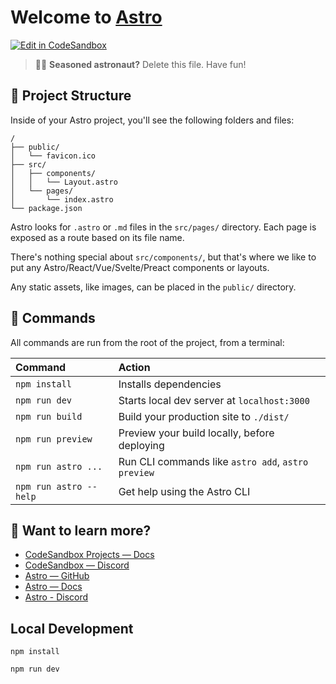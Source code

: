 # Welcome to [Astro](https://astro.build)

[![Edit in CodeSandbox](https://assets.codesandbox.io/github/button-edit-lime.svg)](https://codesandbox.io/p/github/avram-dames/wit/main?file=%2FREADME.md&workspace=%257B%2522activeFileId%2522%253A%2522clfhvvxc7000pg5jo8rradbtd%2522%252C%2522openFiles%2522%253A%255B%2522%252FREADME.md%2522%255D%252C%2522sidebarPanel%2522%253A%2522EXPLORER%2522%252C%2522gitSidebarPanel%2522%253A%2522COMMIT%2522%252C%2522spaces%2522%253A%257B%2522clfi6pijn00153b6izx4si0zy%2522%253A%257B%2522key%2522%253A%2522clfi6pijn00153b6izx4si0zy%2522%252C%2522name%2522%253A%2522Default%2522%252C%2522devtools%2522%253A%255B%257B%2522type%2522%253A%2522PREVIEW%2522%252C%2522taskId%2522%253A%2522dev%2522%252C%2522port%2522%253A3000%252C%2522key%2522%253A%2522clfi6pijn00173b6ienz2m0ej%2522%252C%2522isMinimized%2522%253Afalse%257D%255D%257D%257D%252C%2522currentSpace%2522%253A%2522clfi6pijn00153b6izx4si0zy%2522%252C%2522spacesOrder%2522%253A%255B%2522clfi6pijn00153b6izx4si0zy%2522%255D%252C%2522hideCodeEditor%2522%253Afalse%257D)

> 🧑‍🚀 **Seasoned astronaut?** Delete this file. Have fun!

## 🚀 Project Structure

Inside of your Astro project, you'll see the following folders and files:

```
/
├── public/
│   └── favicon.ico
├── src/
│   ├── components/
│   │   └── Layout.astro
│   └── pages/
│       └── index.astro
└── package.json
```

Astro looks for `.astro` or `.md` files in the `src/pages/` directory. Each page is exposed as a route based on its file name.

There's nothing special about `src/components/`, but that's where we like to put any Astro/React/Vue/Svelte/Preact components or layouts.

Any static assets, like images, can be placed in the `public/` directory.

## 🧞 Commands

All commands are run from the root of the project, from a terminal:

| Command                | Action                                             |
| :--------------------- | :------------------------------------------------- |
| `npm install`          | Installs dependencies                              |
| `npm run dev`          | Starts local dev server at `localhost:3000`        |
| `npm run build`        | Build your production site to `./dist/`            |
| `npm run preview`      | Preview your build locally, before deploying       |
| `npm run astro ...`    | Run CLI commands like `astro add`, `astro preview` |
| `npm run astro --help` | Get help using the Astro CLI                       |

## 👀 Want to learn more?

- [CodeSandbox Projects — Docs](https://docs.codesandbox.io)
- [CodeSandbox — Discord](https://discord.gg/Ggarp3pX5H)
- [Astro — GitHub](https://github.com/withastro/astro)
- [Astro — Docs](https://docs.astro.build)
- [Astro - Discord](https://astro.build/chat)


## Local Development

```
npm install

npm run dev
```